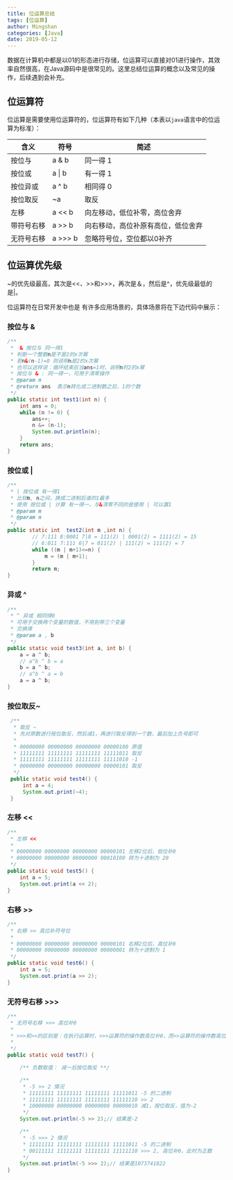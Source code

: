 ```yaml
---
title: 位运算总结
tags: [位运算]
author: Mingshan
categories: [Java]
date: 2019-05-12
---
```


数据在计算机中都是以01的形态进行存储，位运算可以直接对01进行操作，其效率自然很高，在Java源码中是很常见的。这里总结位运算的概念以及常见的操作，后续遇到会补充。

<!-- more -->

## 位运算符
位运算是需要使用位运算符的，位运算符有如下几种（本表以`java`语言中的位运算为标准）：

含义 | 符号| 简述
---  |---|---
按位与	   | a & b     | 同一得 1
按位或     | a &#124; b| 有一得 1
按位异或   | a ^ b     | 相同得 0 
按位取反   | ~a        | 取反
左移       | a << b   | 向左移动，低位补零，高位舍弃
带符号右移 | a >> b     | 向右移动，高位补原有高位，低位舍弃
无符号右移 |a >>> b     | 忽略符号位，空位都以0补齐

## 位运算优先级

~的优先级最高，其次是<<、>>和>>>，再次是＆，然后是^，优先级最低的是|。 

位运算符在日常开发中也是 有许多应用场景的，具体场景将在下边代码中展示：    

### 按位与 &

```Java
/**
 *  & 按位与 同一得1
 * 判断一个整数n是不是2的x次幂
 * 若n&(n-1)=0 则说明n是2的x次幂
 * 也可以这样说：循环结束后当ans=1时，说明n时2的x幂
 * 按位与 & : 同一得一，可用于清零操作
 * @param n 
 * @return ans  表示n转化成二进制数之后，1的个数
 */
public static int test1(int n) {
    int ans = 0;
    while (n != 0) {
        ans++;
        n &= (n-1);
        System.out.println(n);
    }
    return ans;
}
```  


### 按位或 |


```Java
/**
 * | 按位或 有一得1
 * 比较m, n之间，换成二进制后谁的1最多
 * 使用 按位或 | 计算 有一得一，与&清零不同的是使用 | 可以置1
 * @param m
 * @param n
 */
public static int  test2(int m ,int n) {
        // 7:111 8:0001 7|8 = 111(2) | 0001(2) = 1111(2) = 15
        // 6:011 7:111 6|7 = 011(2) | 111(2) = 111(2) = 7
        while ((m | m+1)<=n) {
            m = (m | m+1);
        }
        return m;
}
``` 


### 异或 ^ 


```Java
/**
 * ^ 异或 相同得0
 * 可用于交换两个变量的数值，不用到带三个变量
 * 交换律
 * @param a , b
 */
public static void test3(int a, int b) {
    a = a ^ b;
    // a^b ^ b = a
    b = a ^ b;
    // a^b ^ a = b
    a = a ^ b;
}
```

### 按位取反~

```Java
 /**
  * 取反 ~
  * 先对原数进行按位取反，然后减1，再进行取反得到一个数，最后加上负号即可
  *
  * 00000000 00000000 00000000 00000100 原值
  * 11111111 11111111 11111111 11111011 取反
  * 11111111 11111111 11111111 11111010 -1
  * 00000000 00000000 00000000 00000101 取反
  */
 public static void test4() {
     int a = 4;
     System.out.print(~4);
 }
```

### 左移 <<

```Java
/**
 * 左移 <<
 * 
 * 00000000 00000000 00000000 00000101 左移2位后，低位补0
 * 00000000 00000000 00000000 00010100 转为十进制为 20
 */
public static void test5() {
    int a = 5;
    System.out.print(a << 2);
}
```

### 右移 >>

```Java
/**
 * 右移 >> 高位补符号位 
 * 
 * 00000000 00000000 00000000 00000101 右移2位后，高位补0
 * 00000000 00000000 00000000 00000001 转为十进制为 1
 */
public static void test6() {
    int a = 5;
    System.out.print(a >> 2);
}
```

### 无符号右移 >>>

```Java
/**
 * 无符号右移 >>> 高位补0
 * 
 * >>>和>>的区别是：在执行运算时，>>>运算符的操作数高位补0，而>>运算符的操作数高位移入原来高位的值。 
 * 
 */
public static void test7() {

    /** 负数取值： 减一后按位取反 **/

    /**
     * -5 >> 2 情况
     * 11111111 11111111 11111111 11111011 -5 的二进制
     * 11111111 11111111 11111111 11111110 >> 2
     * 10000000 00000000 00000000 00000010 减1，按位取反，值为-2
     */
    System.out.println(-5 >> 2);// 结果是-2

    /**
     * -5 >>> 2 情况
     * 11111111 11111111 11111111 11111011 -5 的二进制
     * 00111111 11111111 11111111 11111110 >>> 2, 高位补0，此时为正数
     */
    System.out.println(-5 >>> 2);// 结果是1073741822
}
```


